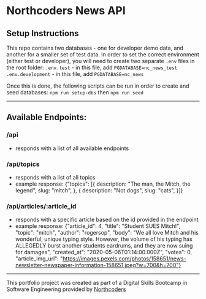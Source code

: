 # Northcoders News API

## Setup Instructions

This repo contains two databases - one for developer demo data, and another for a smaller set of test data. In order to set the correct environment (either test or developer), you will need to create two separate `.env` files in the root folder:
`.env.test` - in this file, add `PGDATABASE=nc_news_test`
`.env.development` - in this file, add `PGDATABASE=nc_news`

Once this is done, the following scripts can be run in order to create and seed databases:
`npm run setup-dbs`
then
`npm run seed`

---

## Available Endpoints:

### /api

- responds with a list of all available endpoints

### /api/topics

- responds with a list of all topics
- example response:
  {"topics": [{
  description: "The man, the Mitch, the legend",
  slug: "mitch",
  },
  {
  description: "Not dogs",
  slug: "cats",
  }]}

### /api/articles/:article_id

- responds with a specific article based on the id provided in the endpoint
- example response:
  {"article_id": 4,
  "title": "Student SUES Mitch!",
  "topic": "mitch",
  "author": "rogersop",
  "body": "We all love Mitch and his wonderful, unique typing style. However, the volume of his typing has ALLEGEDLY burst another students eardrums, and they are now suing for damages",
  "created_at": "2020-05-06T01:14:00.000Z",
  "votes": 0,
  "article_img_url": "https://images.pexels.com/photos/158651/news-newsletter-newspaper-information-158651.jpeg?w=700&h=700"}

---

This portfolio project was created as part of a Digital Skills Bootcamp in Software Engineering provided by [Northcoders](https://northcoders.com/)
